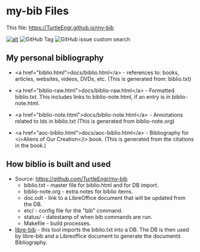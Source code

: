 <!DOCTYPE html>
<html xmlns="http://www.w3.org/1999/xhtml">
<head>
<meta http-equiv="Content-Type" content="text/html;charset=UTF-8"/>
<title>my-bib Files</title>
<link rel="stylesheet"
      href="bib.css" />
</head>
<body>

my-bib Files
============

This file: <https://TurtleEngr.github.io/my-bib>

[![alt](https://licensebuttons.net/l/by-nc-sa/4.0/88x31.png)](https://github.com/santisoler/cc-licenses/blob/main/LICENSE-CC-BY-NC-SA)
![GitHub Tag](https://img.shields.io/github/v/tag/TurtleEngr/my-bib)
![GitHub issue custom search](https://img.shields.io/github/issues-search?query=repo%3ATurtleEngr%2Fmy-bib%20is%3Aopen&style=flat&label=issues)

My personal bibliography
------------------------

-   &lt;a href="biblio.html"&gt;docs/biblio.html&lt;/a&gt; - references
    to: books, articles, websites, videos, DVDs, etc. (This is generated
    from: biblio.txt)

-   &lt;a href="biblio-raw.html"&gt;docs/biblio-raw.html&lt;/a&gt; -
    Formatted biblio.txt. This includes links to biblio-note.html, if an
    entry is in biblio-note.html.

-   &lt;a href="biblio-note.html"&gt;docs/biblio-note.html&lt;/a&gt; -
    Annotations related to Ids in biblio.txt (This is generated from
    biblio-note.org)

-   &lt;a href="aoc-biblio.html"&gt;docs/aoc-biblio.html&lt;/a&gt; -
    Bibliography for &lt;i&gt;Aliens of Our Creation&lt;/i&gt; book.
    (This is generated from the citations in the book.)

How biblio is built and used
----------------------------

-   Source: <https://github.com/TurtleEngr/my-bib>
    -   biblio.txt - master file for biblio.html and for DB import.
    -   biblio-note.org - extra notes for biblio items.
    -   doc.odt - link to a LibreOffice document that will be updated
        from the DB.
    -   etc/ - config file for the "bib" command.
    -   status/ - datestamp of when bib commands are run.
    -   Makefile - build processes.
-   [libre-bib](https://github.com/TurtleEngr/libre-bib) - this tool
    imports the biblio.txt into a DB. The DB is then used by libre-bib
    and a Libreoffice document to generate the documentś Bibliography.


